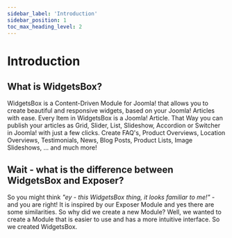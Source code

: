```yaml
---
sidebar_label: 'Introduction'
sidebar_position: 1
toc_max_heading_level: 2
---
```


# Introduction

## What is WidgetsBox?

WidgetsBox is a Content-Driven Module for Joomla! that allows you to create beautiful and responsive widgets, based on
your Joomla! Articles with ease. Every Item in WidgetsBox is a Joomla! Article. That Way you can publish your articles
as Grid, Slider, List, Slideshow, Accordion or Switcher in Joomla! with just a few clicks. Create FAQ's, Product
Overviews, Location Overviews, Testimonials, News, Blog Posts, Product Lists, Image
Slideshows, ... and much more!

## Wait - what is the difference between WidgetsBox and Exposer?

So you might think *"ey - this WidgetsBox thing, it looks familiar to me!"* - and you are right! It is inspired by our
Exposer Module and yes there are some similarities. So why did we create a new Module? Well, we wanted to create a
Module that
is easier to use and has a more intuitive interface. So we created WidgetsBox.
